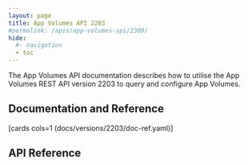 ```yaml
---
layout: page
title: App Volumes API 2203
#permalink: /apis/app-volumes-api/2309/
hide:
  #- navigation
  - toc
---
```


The App Volumes API documentation describes how to utilise the App Volumes REST API version 2203 to query and configure App Volumes.

## Documentation and Reference

[cards cols=1 (docs/versions/2203/doc-ref.yaml)]

## API Reference

<swagger-ui src="swagger.json"/>
